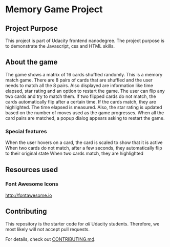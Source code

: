 # Memory Game Project

## Project Purpose

This project is part of Udacity frontend nanodegree. The project purpose is to demonstrate the Javascript, css and HTML skills.

## About the game

The game shows a matrix of 16 cards shuffled randomly. This is a memory match game. There are 8 pairs of cards that are shuffled and the user needs to match all the 8 pairs.
Also displayed are information like time elapsed, star rating and an option to restart the game.
The user can flip any two cards and try to match them. If two flipped cards do not match, the cards automatically flip after a certain time. If the cards match, they are highlighted.
The time elapsed is measured. Also, the star rating is updated based on the number of moves used as the game progresses. 
When all the card pairs are matched, a popup dialog appears asking to restart the game.

### Special features
When the user hovers on a card, the card is scaled to show that it is active
When two cards do not match, after a few seconds, they automatically flip to their original state
When two cards match, they are highlighted

## Resources used

### Font Awesome Icons

http://fontawesome.io


## Contributing

This repository is the starter code for _all_ Udacity students. Therefore, we most likely will not accept pull requests.

For details, check out [CONTRIBUTING.md](CONTRIBUTING.md).
